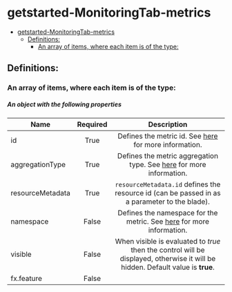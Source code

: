 <a name="getstarted-monitoringtab-metrics"></a>
# getstarted-MonitoringTab-metrics
* [getstarted-MonitoringTab-metrics](#getstarted-monitoringtab-metrics)
    * [Definitions:](#getstarted-monitoringtab-metrics-definitions)
        * [An array of items, where each item is of the type:](#getstarted-monitoringtab-metrics-definitions-an-array-of-items-where-each-item-is-of-the-type)

<a name="getstarted-monitoringtab-metrics-definitions"></a>
## Definitions:
<a name="getstarted-monitoringtab-metrics-definitions-an-array-of-items-where-each-item-is-of-the-type"></a>
### An array of items, where each item is of the type:
<a name="getstarted-monitoringtab-metrics-definitions-an-array-of-items-where-each-item-is-of-the-type-an-object-with-the-following-properties"></a>
##### An object with the following properties
| Name | Required | Description
| ---|:--:|:--:|
|id|True|Defines the metric id. See [here](dx-getstarted-MonitoringTab-guidance.md) for more information.
|aggregationType|True|Defines the metric aggregation type. See [here](dx-getstarted-MonitoringTab-guidance.md) for more information.
|resourceMetadata|True|<code>resourceMetadata.id</code> defines the resource id (can be passed in as a parameter to the blade).
|namespace|False|Defines the namespace for the metric. See [here](dx-getstarted-MonitoringTab-guidance.md) for more information.
|visible|False|When visible is evaluated to *true* then the control will be displayed, otherwise it will be hidden.  Default value is **true**.
|fx.feature|False|
